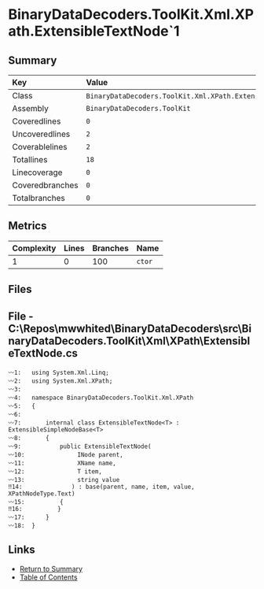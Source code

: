 ﻿# BinaryDataDecoders.ToolKit.Xml.XPath.ExtensibleTextNode`1

## Summary

| Key             | Value                                                       |
| :-------------- | :---------------------------------------------------------- |
| Class           | `BinaryDataDecoders.ToolKit.Xml.XPath.ExtensibleTextNode`1` |
| Assembly        | `BinaryDataDecoders.ToolKit`                                |
| Coveredlines    | `0`                                                         |
| Uncoveredlines  | `2`                                                         |
| Coverablelines  | `2`                                                         |
| Totallines      | `18`                                                        |
| Linecoverage    | `0`                                                         |
| Coveredbranches | `0`                                                         |
| Totalbranches   | `0`                                                         |

## Metrics

| Complexity | Lines | Branches | Name    |
| :--------- | :---- | :------- | :------ |
| 1          | 0     | 100      | `ctor`  |

## Files

## File - C:\Repos\mwwhited\BinaryDataDecoders\src\BinaryDataDecoders.ToolKit\Xml\XPath\ExtensibleTextNode.cs

```CSharp
〰1:   using System.Xml.Linq;
〰2:   using System.Xml.XPath;
〰3:   
〰4:   namespace BinaryDataDecoders.ToolKit.Xml.XPath
〰5:   {
〰6:   
〰7:       internal class ExtensibleTextNode<T> : ExtensibleSimpleNodeBase<T>
〰8:       {
〰9:           public ExtensibleTextNode(
〰10:               INode parent,
〰11:               XName name,
〰12:               T item,
〰13:               string value
‼14:              ) : base(parent, name, item, value, XPathNodeType.Text)
〰15:          {
‼16:          }
〰17:      }
〰18:  }
```

## Links

* [Return to Summary](Summary.md)
* [Table of Contents](../TOC.md)

